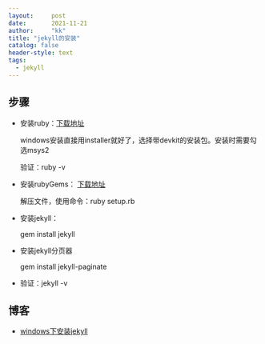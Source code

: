 ```yaml
---
layout:     post
date:       2021-11-21
author:     "kk"
title: "jekyll的安装"
catalog: false
header-style: text
tags:
  - jekyll
---
```






## 步骤

- 安装ruby：[下载地址](https://rubygems.org/pages/download)

  windows安装直接用installer就好了，选择带devkit的安装包。安装时需要勾选msys2

  验证：ruby -v

- 安装rubyGems： [下载地址]( https://rubygems.org/pages/download)

  解压文件，使用命令：ruby setup.rb

- 安装jekyll：

  gem install jekyll

- 安装jekyll分页器

  gem install jekyll-paginate

- 验证：jekyll -v



## 博客

- [windows下安装jekyll](https://www.cnblogs.com/mingyue5826/p/11533978.html)

